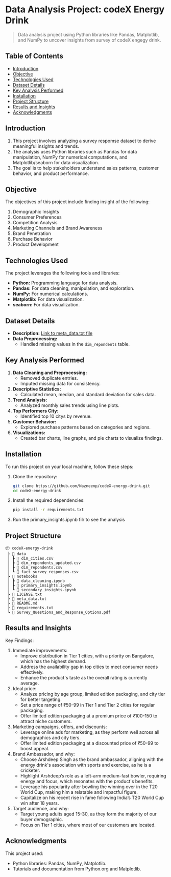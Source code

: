 # **Data Analysis Project: codeX Energy Drink**  
> Data analysis project using Python libraries like Pandas, Matplotlib, and NumPy to uncover insights from survey of codeX engegy drink.

## **Table of Contents**
- [Introduction](#introduction)
- [Objective](#objective)
- [Technologies Used](#technologies-used)
- [Dataset Details](#dataset-details)
- [Key Analysis Performed](#key-analysis-performed)
- [Installation](#installation)
- [Project Structure](#project-structure)
- [Results and Insights](#results-and-insights)
- [Acknowledgments](#acknowledgments)

## **Introduction**
1. This project involves analyzing a survey respomse dataset to derive meaningful insights and trends.  
2. The analysis uses Python libraries such as Pandas for data manipulation, NumPy for numerical computations, and Matplotlib/seaborn for data visualization.  
3. The goal is to help stakeholders understand sales patterns, customer behavior, and product performance.

## **Objective**
The objectives of this project include finding insight of the following:
1. Demographic Insights 
2. Consumer Preferences 
3. Competition Analysis 
4. Marketing Channels and Brand Awareness 
5. Brand Penetration
6. Purchase Behavior 
7. Product Development

## **Technologies Used**
The project leverages the following tools and libraries:
- **Python:** Programming language for data analysis.
- **Pandas:** For data cleaning, manipulation, and exploration.
- **NumPy:** For numerical calculations.
- **Matplotlib:** For data visualization.
- **seaborn:** For data visualization.

## **Dataset Details**
- **Description:** [Link to meta_data.txt file](https://github.com/Nazneenp/codeX-energy-drink/blob/main/meta_data.txt)
- **Data Preprocessing:**
  - Handled missing values in the `dim_repondents` table.

## **Key Analysis Performed**
1. **Data Cleaning and Preprocessing:**
   - Removed duplicate entries.
   - Imputed missing data for consistency.
2. **Descriptive Statistics:**
   - Calculated mean, median, and standard deviation for sales data.
3. **Trend Analysis:**
   - Analyzed monthly sales trends using line plots.
4. **Top Performers City:**
   - Identified top 10 citys by revenue.
5. **Customer Behavior:**
   - Explored purchase patterns based on categories and regions.
6. **Visualizations:**
   - Created bar charts, line graphs, and pie charts to visualize findings.

## **Installation**
To run this project on your local machine, follow these steps:

1. Clone the repository:
   ```bash
   git clone https://github.com/Nazneenp/codeX-energy-drink.git
   cd codeX-energy-drink
   ```
2. Install the required dependencies:
    ``` bash
    pip install -r requirements.txt
    ```
3. Run the primary_insights.ipynb filr to see the analysis

## **Project Structure**
``` plaintext
📦 codeX-energy-drink
 ┣ 📂 data
 ┃ ┣ 📜 dim_cities.csv
 ┃ ┣ 📜 dim_repondents_updated.csv
 ┃ ┣ 📜 dim_repondents.csv
 ┃ ┗ 📜 fact_survey_responses.csv
 ┣ 📂 notebooks
 ┃ ┣ 📜 data_cleaning.ipynb
 ┃ ┣ 📜 primary_insights.ipynb
 ┃ ┗ 📜 secondary_insights.ipynb
 ┣ 📜 LICENSE.txt
 ┣ 📜 meta_data.txt
 ┣ 📜 README.md
 ┣ 📜 requirements.txt
 ┗ 📜 Survey_Questions_and_Response_Options.pdf
```

## **Results and Insights**
Key Findings:

1. Immediate improvements:
    - Improve distribution in Tier 1 cities, with a priority on Bangalore, which has the highest demand.  
    - Address the availability gap in top cities to meet consumer needs effectively.  
    - Enhance the product's taste as the overall rating is currently average.  
2. Ideal price:
    - Analyze pricing by age group, limited edition packaging, and city tier for better targeting.  
    - Set a price range of ₹50-99 in Tier 1 and Tier 2 cities for regular packaging.  
    - Offer limited edition packaging at a premium price of ₹100-150 to attract niche customers.  
3. Marketing campaigns, offers, and discounts:
    - Leverage online ads for marketing, as they perform well across all demographics and city tiers.  
    - Offer limited edition packaging at a discounted price of ₹50-99 to boost appeal.  
4. Brand Ambassador, and why:
    - Choose Arshdeep Singh as the brand ambassador, aligning with the energy drink's association with sports and exercise, as he is a cricketer.  
    - Highlight Arshdeep’s role as a left-arm medium-fast bowler, requiring energy and focus, which resonates with the product's benefits.  
    - Leverage his popularity after bowling the winning over in the T20 World Cup, making him a relatable and impactful figure.  
    - Capitalize on his recent rise in fame following India’s T20 World Cup win after 18 years.  
5. Target audience, and why:
    - Target young adults aged 15-30, as they form the majority of our buyer demographic.  
    - Focus on Tier 1 cities, where most of our customers are located.  

## **Acknowledgments**
This project used:
- Python libraries: Pandas, NumPy, Matplotlib.
- Tutorials and documentation from Python.org and Matplotlib.
